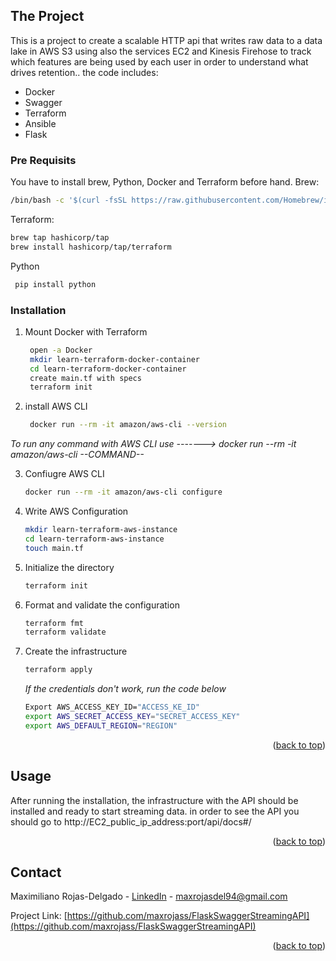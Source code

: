 <!-- GETTING STARTED -->
## The Project

This is a project to create a scalable HTTP api that writes raw data to
a data lake in AWS S3 using also the services EC2 and Kinesis Firehose to track which features are being used by each
user in order to understand what drives retention.. the code includes:
- Docker
- Swagger
- Terraform
- Ansible
- Flask

### Pre Requisits

You have to install brew, Python, Docker and Terraform before hand.
Brew:
   ```sh
   /bin/bash -c '$(curl -fsSL https://raw.githubusercontent.com/Homebrew/install/HEAD/install.sh)' -y

   ```
Terraform:
   ```sh
   brew tap hashicorp/tap
   brew install hashicorp/tap/terraform
   ```
Python
   ```sh
    pip install python
   ```
### Installation
1. Mount Docker with Terraform
   ```sh
    open -a Docker
    mkdir learn-terraform-docker-container
    cd learn-terraform-docker-container
    create main.tf with specs
    terraform init
   ```
2. install AWS CLI
   ```sh
    docker run --rm -it amazon/aws-cli --version
   ```
_To run any command with AWS CLI use -------> docker run --rm -it amazon/aws-cli --COMMAND--_

3. Confiugre AWS CLI
    ```sh
    docker run --rm -it amazon/aws-cli configure  
    ```
4. Write AWS Configuration
    ```sh
    mkdir learn-terraform-aws-instance
    cd learn-terraform-aws-instance
    touch main.tf
    ```
5. Initialize the directory
    ```sh
    terraform init
    ```
6. Format and validate the configuration
    ```sh
    terraform fmt
    terraform validate
    ```
7. Create the infrastructure
    ```sh
    terraform apply
    ```
    _If the credentials don't work, run the code below_
    ```sh
    Export AWS_ACCESS_KEY_ID="ACCESS_KE_ID"
    export AWS_SECRET_ACCESS_KEY="SECRET_ACCESS_KEY" 
    export AWS_DEFAULT_REGION="REGION"
    ```

<p align="right">(<a href="#top">back to top</a>)</p>



<!-- USAGE EXAMPLES -->
## Usage

After running the installation, the infrastructure with the API should be installed and ready to start streaming data. in order to see the API you should go to http://EC2_public_ip_address:port/api/docs#/ 


<p align="right">(<a href="#top">back to top</a>)</p>

<!-- CONTACT -->
## Contact

Maximiliano Rojas-Delgado - [LinkedIn](https://www.linkedin.com/in/maximiliano-rojas-delgado/) - maxrojasdel94@gmail.com

Project Link: [https://github.com/maxrojass/FlaskSwaggerStreamingAPI](https://github.com/maxrojass/FlaskSwaggerStreamingAPI)

<p align="right">(<a href="#top">back to top</a>)</p>

